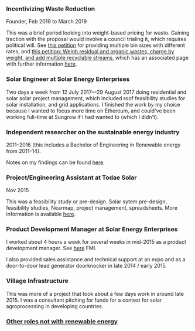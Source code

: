 ### Incentivizing Waste Reduction
Founder, Feb 2019 to March 2019

This was a brief period looking into weight-based pricing for waste. Gaining traction with the proposal would involve a council trialing it, which requires political will. See [this petition](https://secure.avaaz.org/en/community_petitions/Local_councils_worldwide_Provide_more_bin_sizes_and_sort_more_waste_to_reduce_waste_to_landfill/) for providing multiple bin sizes with different rates, and [this petition: Weigh residual and organic wastes, charge by weight, and add multiple recyclable streams](https://secure.avaaz.org/en/community_petitions/Local_councils_Incentivize_waste_reduction_by_weighing_general_waste_and_charging_for_the_weight/), which has an associated page with further information [here](https://iwr-wasteless.github.io/iwr/).

### Solar Engineer at Solar Energy Enterprises

Two days a week from 12 July 2017—29 August 2017 doing residential and solar solar project management, which included roof feasibility studies for solar installation, and grid applications. I finished the work by my choice because I wanted to focus more time on Ethereum, and could've been working full-time at Sungrow if I had wanted to (which I didn't). 

### Independent researcher on the sustainable energy industry

2011–2016 (this includes a Bachelor of Engineering in Renewable energy from 2011–14).

Notes on my findings can be found <a href="https://sustergy.co/sustainable-energy-innovation/" target="_blank" rel="noopener noreferrer">here</a>.

### Project/Engineering Assistant at Todae Solar

Nov 2015

This was a feasibility study or pre-design. Solar sytem pre-design, feasibility studies, Nearmap, project management, spreadsheets. More information is available [here](project-assistant-todate-solar.md).

### Product Development Manager at Solar Energy Enterprises

I worked about 4 hours a week for several weeks in mid-2015 as a product development manager. See [here](product-development-manager-SEE.md) FMI.

I also provided sales assistance and technical support at an expo and as a door-to-door lead generator doorknocker in late 2014 / early 2015.

### Village Infrastructure

This was more of a project that took about a few days work in around late 2015. I was a consultant pitching for funds for a contest for solar agroprocessing in developing countries.

### [Other roles not with renewable energy](training-ground.md)
